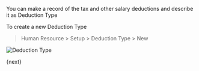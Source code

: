 <!-- add-breadcrumbs -->
You can make a record of the tax and other salary deductions and describe it as Deduction Type

To create a new Deduction Type

> Human Resource > Setup > Deduction Type > New

<img class="screenshot" alt="Deduction Type" src="{{docs_base_url}}/assets/img/human-resources/deduction-type.png">


{next}
